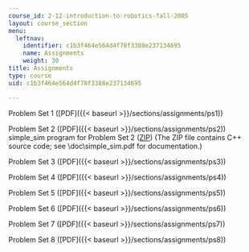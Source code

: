 ```yaml
---
course_id: 2-12-introduction-to-robotics-fall-2005
layout: course_section
menu:
  leftnav:
    identifier: c1b3f464e564d4f78f3388e237134695
    name: Assignments
    weight: 30
title: Assignments
type: course
uid: c1b3f464e564d4f78f3388e237134695

---
```


Problem Set 1 ([PDF]({{< baseurl >}}/sections/assignments/ps1))

Problem Set 2 ([PDF]({{< baseurl >}}/sections/assignments/ps2))  
simple\_sim program for Problem Set 2 ([ZIP](/coursemedia/2-12-introduction-to-robotics-fall-2005/92d6c81c099ea2e4a28a4159b7f5eaa2_ps2_simple_sim.zip)) (The ZIP file contains C++ source code; see \\doc\\simple\_sim.pdf for documentation.)

Problem Set 3 ([PDF]({{< baseurl >}}/sections/assignments/ps3))

Problem Set 4 ([PDF]({{< baseurl >}}/sections/assignments/ps4))

Problem Set 5 ([PDF]({{< baseurl >}}/sections/assignments/ps5))

Problem Set 6 ([PDF]({{< baseurl >}}/sections/assignments/ps6))

Problem Set 7 ([PDF]({{< baseurl >}}/sections/assignments/ps7))

Problem Set 8 ([PDF]({{< baseurl >}}/sections/assignments/ps8))
